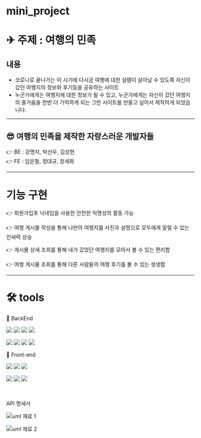 # mini_project

✈ 주제 : 여행의 민족
===========

내용
---

* 코로나로 끝나가는 이 시기에 다시금 여행에 대한 설렘이 살아날 수 있도록 자신이 갔던 여행지의 정보와 후기등을 공유하는 사이트
* 누군가에게는 여행지에 대한 정보가 될 수 있고, 누군가에게는 자신이 갔던 여행지의 즐거움을 한번 더 기억하게 되는 그런 사이트를 만들고 싶어서 제작하게 되었습니다.  

---

😎 여행의 민족을 제작한 자랑스러운 개발자들
---

👉 BE : 강명지, 박선우, 김성현
<br>
👉 FE : 임운철, 정대규, 장세화 

---
기능 구현
===

👉 회원가입후 닉네임을 사용한 안전한 익명성의 활동 가능

👉 여행 게시물 작성을 통해 나만의 여행지를 사진과 설명으로 모두에게 알릴 수 있는 인싸력 상승

👉 게시물 상세 조회를 통해 내가 갔었던 여행지를 모아서 볼 수 있는 편리함

👉 여행 게시물 조회를 통해 다른 사람들의 여행 후기를 볼 수 있는 생생함

---

🛠 tools
===
<!-- <img src="https://img.shields.io/badge/이름-색상코드?style=flat-square&logo=로고명&logoColor=로고색"/>
 -->

📌 BackEnd

<img src="https://img.shields.io/badge/javascript-333333?style=flat-square&logo=javascript&logoColor=yellow"/> <img src="https://img.shields.io/badge/mysql-3333ff?style=flat-square&logo=firebase&logoColor=white"/> 
<img src="https://img.shields.io/badge/express-666666?style=flat-square&logo=express&logoColor=white"/> <img src="https://img.shields.io/badge/Node.js-33cc00?style=flat-square&logo=Node.js&logoColor=white"/>


<img src="https://img.shields.io/badge/NPM-33cc00?style=flat-square&logo=NPM.js&logoColor=red"/> <img src="https://img.shields.io/badge/JSON WEB TOKEN-333333?style=flat-square&logo=json web token&logoColor=white"/> <img src="https://img.shields.io/badge/AWS-ffcc33?style=flat-square&logo=AWS&logoColor=white"/> <img src="https://img.shields.io/badge/passport-00cc66?style=flat-square&logo=passport&logoColor=white"/>



📌 Front-end

<img src="https://img.shields.io/badge/javascript-333333?style=flat-square&logo=javascript&logoColor=yellow"/> <img src="https://img.shields.io/badge/HTML-ff3300?style=flat-square&logo=HTML&logoColor=white"/> <img src="https://img.shields.io/badge/CSS-3366ff?style=flat-square&logo=CSS&logoColor=white"/>

<img src="https://img.shields.io/badge/react-33ffff?style=flat-square&logo=react&logoColor=black"/> <img src="https://img.shields.io/badge/REDUX-6600cc?style=flat-square&logo=REDUX&logoColor=white"/> <img src="https://img.shields.io/badge/REACT ROUTER-6600cc?style=flat-square&logo=REACT ROUTER&logoColor=white"/>



<br>



API 명세서

![uml 재료 1](https://user-images.githubusercontent.com/105336416/173999191-a791ed0b-65a4-4967-b91d-56c4af81c0a4.PNG)

![uml 재료 2](https://user-images.githubusercontent.com/105336416/173999295-489c46a7-1a57-4ab5-922a-a9c8af0dced0.PNG)


<!-- 
| 페이지 | 기능 | API URL | Method | request(가져갈 데이터)|response(서버로부터 받아올 데이터)|     
|:------:|:------:|:---:|:------:|:---:|:---:|
|홈|회원정보로 이동| x | x | x |x |
|회원정보|회원가입|/api/signup|/api/signup|email,password|token; result : [{""success"",nickname}] OR message: '이메일 또는 패스워드 확인해주세요'}"|
|회원정보|로그인|/api/login|POST|email,password|token; result : [{""success"",nickname}] OR message: '이메일 또는 패스워드 확인해주세요'|
|회원정보|중복검사 이메일|/api/duplicatesemail/:email|GET|email|Message: '사용 가능한 이메일 입니다' OR Message: '중복된 이메일 입니다' |
|회원정보|중복검사 닉네임|/api/duplicatesnick/:nickname|GET|nickname|Message: '사용 가능한 닉네임 입니다' OR Message: '중복된 닉네임 입니다' |
|메인|여행 게시물 조회|/api/travel|GET|x|boardId,title,image,nickname|
|메인|게시물 작성|/api/travels|x|title,image,content|boardId,title,image,content|
|메인|게시물 상세 조회|/api/travels/:boardId|GET|x|boardId,title,image,content,nickname|
|Detail|게시물 수정|/api/travels/:boardId|PATCH|"title,image,content|boardId,title,image,content|
|Detail|게시물 삭제|/api/travels/:boardId|DELETE|x|boardId| -->




